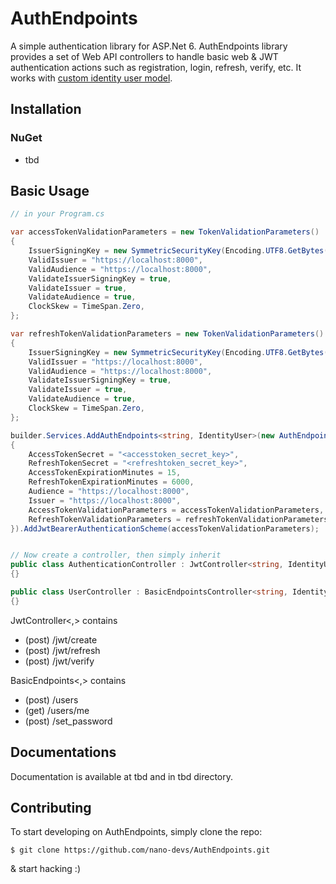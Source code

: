 # AuthEndpoints
A simple authentication library for ASP.Net 6. AuthEndpoints library provides a set of Web API controllers to handle basic web & JWT authentication actions such as registration, login, refresh, verify, etc. It works with [custom identity user model](https://docs.microsoft.com/en-us/aspnet/core/security/authentication/customize-identity-model?view=aspnetcore-6.0#custom-user-data).

## Installation
### NuGet
- tbd

## Basic Usage
```cs
// in your Program.cs

var accessTokenValidationParameters = new TokenValidationParameters()
{
	IssuerSigningKey = new SymmetricSecurityKey(Encoding.UTF8.GetBytes("<accesstoken_secret_key>")),
	ValidIssuer = "https://localhost:8000",
	ValidAudience = "https://localhost:8000",
	ValidateIssuerSigningKey = true,
	ValidateIssuer = true,
	ValidateAudience = true,
	ClockSkew = TimeSpan.Zero,
};

var refreshTokenValidationParameters = new TokenValidationParameters()
{
	IssuerSigningKey = new SymmetricSecurityKey(Encoding.UTF8.GetBytes("<refreshtoken_secret_key>")),
	ValidIssuer = "https://localhost:8000",
	ValidAudience = "https://localhost:8000",
	ValidateIssuerSigningKey = true,
	ValidateIssuer = true,
	ValidateAudience = true,
	ClockSkew = TimeSpan.Zero,
};

builder.Services.AddAuthEndpoints<string, IdentityUser>(new AuthEndpointsOptions()
{
	AccessTokenSecret = "<accesstoken_secret_key>",
	RefreshTokenSecret = "<refreshtoken_secret_key>",
	AccessTokenExpirationMinutes = 15,
	RefreshTokenExpirationMinutes = 6000,
	Audience = "https://localhost:8000",
	Issuer = "https://localhost:8000",
	AccessTokenValidationParameters = accessTokenValidationParameters,
	RefreshTokenValidationParameters = refreshTokenValidationParameters
}).AddJwtBearerAuthenticationScheme(accessTokenValidationParameters);


// Now create a controller, then simply inherit
public class AuthenticationController : JwtController<string, IdentityUser>
{}

public class UserController : BasicEndpointsController<string, IdentityUser>
{}
```

JwtController<,> contains
- (post) /jwt/create
- (post) /jwt/refresh
- (post) /jwt/verify

BasicEndpoints<,> contains
- (post) /users
- (get)  /users/me
- (post) /set_password

## Documentations
Documentation is available at tbd and in tbd directory.

## Contributing
To start developing on AuthEndpoints, simply clone the repo:
```
$ git clone https://github.com/nano-devs/AuthEndpoints.git
```
& start hacking :)
